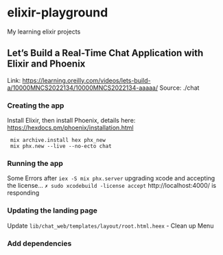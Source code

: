# elixir-playground
My learning elixir projects

## Let’s Build a Real-Time Chat Application with Elixir and Phoenix
Link: https://learning.oreilly.com/videos/lets-build-a/10000MNCS2022134/10000MNCS2022134-aaaaa/
Source: ./chat

### Creating the app
Install Elixir, then install Phoenix, details here: https://hexdocs.pm/phoenix/installation.html
```
 mix archive.install hex phx_new
 mix phx.new --live --no-ecto chat
```
### Running the app
Some Errors after ` iex -S mix phx.server ` upgrading xcode and accepting the license... `✗ sudo xcodebuild -license accept`  http://localhost:4000/ is responding

### Updating the landing page

Update `lib/chat_web/templates/layout/root.html.heex` - Clean up Menu

### Add dependencies 

